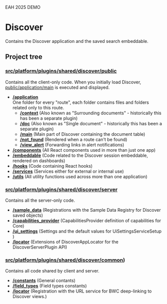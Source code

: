 EAH 2025 DEMO

# Discover

Contains the Discover application and the saved search embeddable.

## Project tree

### [src/platform/plugins/shared/discover/public](./public)

Contains all the client-only code. When you initially load Discover, [public/application/main](./public/application/main) is executed and displayed. 

* **[/application](./public/application)** \
One folder for every "route", each folder contains files and folders related only to this route.
  * **[/context](./public/application/context)** (Also known as "Surrounding documents" - historically this has been a separate plugin)
  * **[/doc](./public/application/doc)** (Also known as "Single document" - historically this has been a separate plugin)
  * **[/main](./public/application/main)** (Main part of Discover containing the document table)
  * **[/not_found](./public/application/not_found)** (Rendered when a route can't be found)
  * **[/view_alert](./public/application/view_alert)** (Forwarding links in alert notifications)
* **[/components](./public/components)** (All React components used in more than just one app)
* **[/embeddable](./public/embeddable)** (Code related to the Discover session embeddable, rendered on dashboards)
* **[/hooks](./public/hooks)** (Code containing React hooks)
* **[/services](./public/services)** (Services either for external or internal use)
* **[/utils](./public/utils)** (All utility functions used across more than one application)

### [src/platform/plugins/shared/discover/server](./server)

Contains all the server-only code.

* **[/sample_data](./server/sample_data)** (Registrations with the Sample Data Registry for Discover saved objects)
* **[/capabilities_provider](./server/capabilities_provider.ts)** (CapabilitiesProvider definition of capabilities for Core)
* **[/ui_settings](./server/ui_settings.ts)** (Settings and the default values for UiSettingsServiceSetup )
* **[/locator](./server/locator)** (Extensions of DiscoverAppLocator for the DiscoverServerPlugin API)

### [src/platform/plugins/shared/discover/common](./common))

Contains all code shared by client and server.

* **[/constants](./common/constants.ts)** (General contants)
* **[/field_types](./common/field_types.ts)** (Field types constants)
* **[/locator](./common/locator)** (Registration with the URL service for BWC deep-linking to Discover views.)
